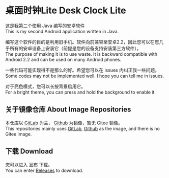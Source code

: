 # 桌面时钟Lite Desk Clock Lite
这是我第二个使用 Java 编写的安卓软件<br>
This is my second Android application written in Java.

编写这个软件的目的是利用旧手机。软件向前兼容至安卓2.2，因此您可以在您几乎所有的安卓设备上安装它（前提是您的设备支持安装第三方软件）。<br>
The purpose of making it is to use waste. It is backward compatible with Android 2.2 and can be used on many Android phones.

一些代码可能实现得不是那么的好。希望您可以在 issues 内纠正我一些问题。<br>
Some codes may not be implemented well. I hope you can tell me in issues.

对于亮色模式，您可以长按背景启用它。<br>
For a bright theme, you can press and hold the background to enable it.
## 关于镜像仓库 About Image Repositories
本仓库以 [GitLab](https://gitlab.com/Jesse205/Desk-Clock-Lite/) 为主， [Github](https://github.com/Jesse205/Desk-Clock-Lite) 为镜像，暂无 Gitee 镜像。<br>
This repositories mainly uses [GitLab](https://gitlab.com/Jesse205/Desk-Clock-Lite/), [Github](https://github.com/Jesse205/Desk-Clock-Lite) as the image, and there is no Gitee image.

## 下载 Download
您可以进入 [发布](https://gitlab.com/Jesse205/Desk-Clock-Lite/-/releases) 下载。<br>
You can enter [Releases](https://gitlab.com/Jesse205/Desk-Clock-Lite/-/releases) to download.<br>